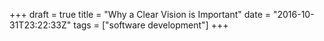 +++
draft = true
title = "Why a Clear Vision is Important"
date = "2016-10-31T23:22:33Z"
tags = ["software development"]
+++


